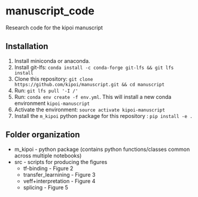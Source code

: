 # manuscript_code

Research code for the kipoi manuscript


## Installation

1. Install miniconda or anaconda. 
1. Install git-lfs: `conda install -c conda-forge git-lfs && git lfs install`
1. Clone this repository: `git clone https://github.com/kipoi/manuscript.git && cd manuscript`
1. Run: `git lfs pull '-I /'` 
1. Run: `conda env create -f env.yml`. This will install a new conda environment `kipoi-manuscript`
1. Activate the environment: `source activate kipoi-manuscript`
1. Install the `m_kipoi` python package for this repository : `pip install -e .`


## Folder organization

- m_kipoi - python package (contains python functions/classes common across multiple notebooks)
- src - scripts for producing the figures
  - tf-binding - Figure 2
  - transfer_learnining - Figure 3
  - veff+interpretation - Figure 4
  - splicing - Figure 5
